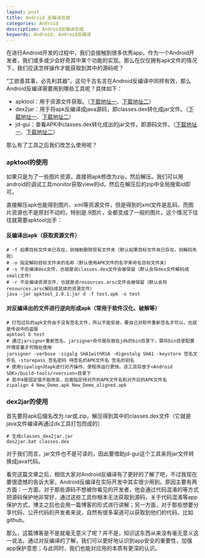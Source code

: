 ```yaml
---
layout: post
title: Android 反编译总结
categories: Android
description: Android反编译总结
keywords: Android, Android反编译
---
```


在进行Android开发的过程中，我们会接触到很多优秀app。作为一个Android开发者，我们或多或少会好奇其中某个功能的实现。那么在仅仅拥有apk文件的情况下，我们应该怎样操作才能获取到其中的源码呢？

“工欲善其事，必先利其器”。这句千古名言在Android反编译中同样有效，那么Android反编译需要用到哪些工具呢？具体如下：

- apktool：用于资源文件获取。（[下载地址一](https://bitbucket.org/iBotPeaches/apktool/downloads)、[下载地址二](http://download.csdn.net/detail/vipzjyno1/7025111)）
- dex2jar：用于将apk反编译成java源码，即classes.dex转化成jar文件。（[下载地址一](http://sourceforge.net/projects/dex2jar/files/)、[下载地址二](http://download.csdn.net/detail/vipzjyno1/7025127)）
- jd-gui：查看APK中classes.dex转化成出的jar文件，即源码文件。（[下载地址一](http://jd.benow.ca/)、[下载地址二](http://download.csdn.net/detail/vipzjyno1/7025145)）

那么有了工具之后我们改怎么使用呢？

### apktool的使用

如果只是为了一些图片资源，直接把apk修改为zip，然后解压。我们可以用android的调试工具monitor获取view的id，然后在解压后的zip中全局搜索id即可。

直接解压apk也能得到图片、xml等资源文件，但是得到的xml文件是乱码，而图片资源也不是原封不动的，特别是.9图片，全都变成了一般的图片。这个情况下往往就需要apktool出手：

#### 反编译出apk（获取资源文件）

```shell
# -f 如果目标文件夹已存在，则强制删除现有文件夹（默认如果目标文件夹已存在，则解码失败）
# -o 指定解码目标文件夹的名称（默认使用APK文件的名字来命名目标文件夹）
# -s 不反编译dex文件，也就是说classes.dex文件会被保留（默认会将dex文件解码成smali文件）
# -r 不反编译资源文件，也就是说resources.arsc文件会被保留（默认会将resources.arsc解码成具体的资源文件）
java -jar apktool_2.0.1.jar d -f test.apk -o test
```

#### 对反编译出的文件进行逆向形成apk（常用于软件汉化、破解等）

```shell
# 打包过后的apk文件由于没有签名文件，所以不能安装，要自己对软件重新签名才可以，也就是传说中的盗版
apktool b test
# 通过jarsigner重新签名，jarsigner命令是存放在jdk的bin目录下，需将bin目录配置环境变量才可随处使用
jarsigner -verbose -sigalg SHA1withRSA -digestalg SHA1 -keystore 签名文件名 -storepass 签名密码 待签名的APK文件名 签名的别名
# 使用zipalign对apk进行对齐操作，使程序运行更快。该工具存放于<Android SDK>/build-tools/<version>目录下
# 其中4是固定值不能改变，后面指定待对齐的APK文件名和对齐后的APK文件名
zipalign 4 New_Demo.apk New_Demo_aligned.apk
```

### dex2jar的使用

首先要将apk后缀名改为.rar或.zip，解压得到其中的classes.dex文件（它就是java文件编译再通过dx工具打包而成的）

```shell
# 生成classes_dex2jar.jar
dex2jar.bat classes.dex
```

对于我们而言，jar文件也不是可读的，因此要借助jd-gui这个工具来将jar文件转换成java代码。 

看完这篇文章之后，相信大家对Android反编译有了更好的了解了吧，不过我现在要很遗憾的告诉大家，Android反编译在实际开发中其实很少用到。原因主要有两方面：一方面，对于那些源码不想被你看见的开发者，他会通过代码混淆的等方式把源码保护地非常好，通过这些工具你根本无法获取到源码，关于代码混淆等app保护方式，博主之后也会用一篇博客的形式进行讲解；另一方面，对于那些想要分享代码、公开代码的开发者来说，自然有很多渠道可以获取到他们的代码，比如github。

那么，这篇博客是不是就毫无意义了呢？并不是，知识这东西从来没有毫无意义这一说法。通过对反编译的了解，我们可以更好地认识到app安全的重要性，加强app保护意思；与此同时，我们也能对应用的本质有更深的认识。